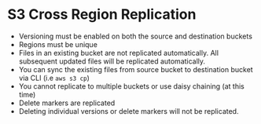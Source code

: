 # S3 Cross Region Replication

- Versioning must be enabled on both the source and destination buckets
- Regions must be unique
- Files in an existing bucket are not replicated automatically. All subsequent
  updated files will be replicated automatically.
- You can sync the existing files from source bucket to destination bucket via
  CLI (i.e `aws s3 cp`)
- You cannot replicate to multiple buckets or use daisy chaining (at this time)
- Delete markers are replicated
- Deleting individual versions or delete markers will not be replicated.
